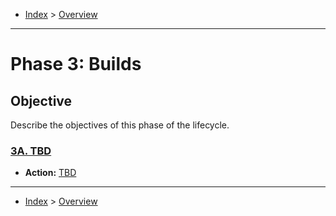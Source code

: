- [Index](../index.md) > [Overview](overview.md)

---

<a id="phase-03"></a>

# Phase 3: Builds

## Objective

Describe the objectives of this phase of the lifecycle.

<a id="actions"></a>

<a id="3a"></a>

### [3A. TBD](phase_03_A#top)

- **Action:** [TBD](phase_03_A#3a-action-01)

---

- [Index](../index.md) > [Overview](overview.md)
